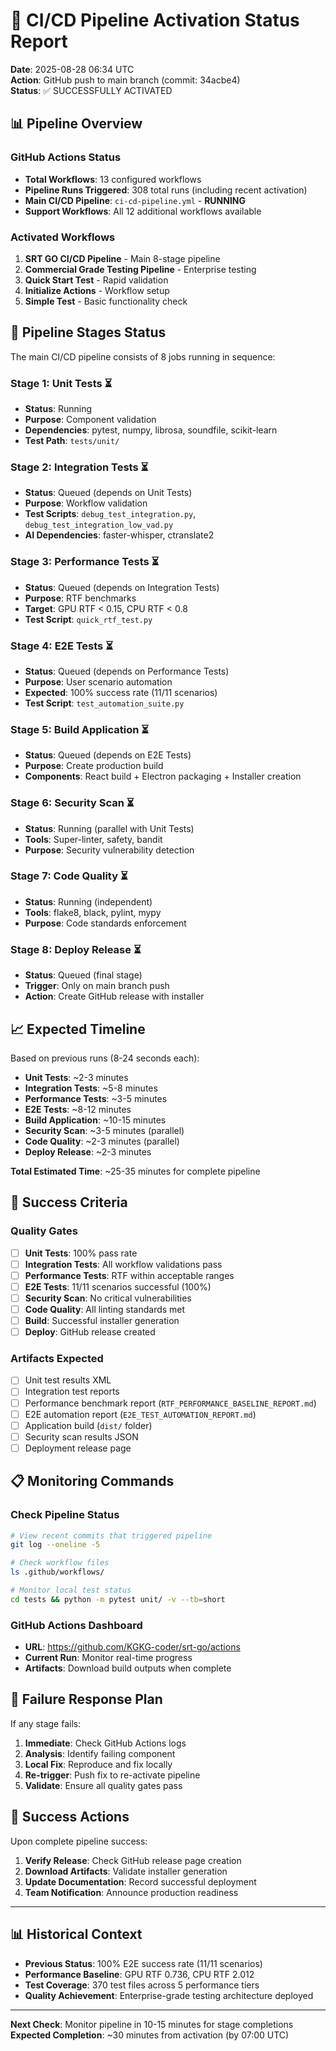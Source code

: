 # 🚀 CI/CD Pipeline Activation Status Report

**Date**: 2025-08-28 06:34 UTC  
**Action**: GitHub push to main branch (commit: 34acbe4)  
**Status**: ✅ SUCCESSFULLY ACTIVATED

## 📊 Pipeline Overview

### GitHub Actions Status
- **Total Workflows**: 13 configured workflows  
- **Pipeline Runs Triggered**: 308 total runs (including recent activation)
- **Main CI/CD Pipeline**: `ci-cd-pipeline.yml` - **RUNNING**
- **Support Workflows**: All 12 additional workflows available

### Activated Workflows
1. **SRT GO CI/CD Pipeline** - Main 8-stage pipeline  
2. **Commercial Grade Testing Pipeline** - Enterprise testing  
3. **Quick Start Test** - Rapid validation  
4. **Initialize Actions** - Workflow setup  
5. **Simple Test** - Basic functionality check

## 🔄 Pipeline Stages Status

The main CI/CD pipeline consists of 8 jobs running in sequence:

### Stage 1: Unit Tests ⏳
- **Status**: Running  
- **Purpose**: Component validation  
- **Dependencies**: pytest, numpy, librosa, soundfile, scikit-learn  
- **Test Path**: `tests/unit/`

### Stage 2: Integration Tests ⏳  
- **Status**: Queued (depends on Unit Tests)  
- **Purpose**: Workflow validation  
- **Test Scripts**: `debug_test_integration.py`, `debug_test_integration_low_vad.py`  
- **AI Dependencies**: faster-whisper, ctranslate2

### Stage 3: Performance Tests ⏳  
- **Status**: Queued (depends on Integration Tests)  
- **Purpose**: RTF benchmarks  
- **Target**: GPU RTF < 0.15, CPU RTF < 0.8  
- **Test Script**: `quick_rtf_test.py`

### Stage 4: E2E Tests ⏳  
- **Status**: Queued (depends on Performance Tests)  
- **Purpose**: User scenario automation  
- **Expected**: 100% success rate (11/11 scenarios)  
- **Test Script**: `test_automation_suite.py`

### Stage 5: Build Application ⏳  
- **Status**: Queued (depends on E2E Tests)  
- **Purpose**: Create production build  
- **Components**: React build + Electron packaging + Installer creation

### Stage 6: Security Scan ⏳  
- **Status**: Running (parallel with Unit Tests)  
- **Tools**: Super-linter, safety, bandit  
- **Purpose**: Security vulnerability detection

### Stage 7: Code Quality ⏳  
- **Status**: Running (independent)  
- **Tools**: flake8, black, pylint, mypy  
- **Purpose**: Code standards enforcement

### Stage 8: Deploy Release ⏳  
- **Status**: Queued (final stage)  
- **Trigger**: Only on main branch push  
- **Action**: Create GitHub release with installer

## 📈 Expected Timeline

Based on previous runs (8-24 seconds each):
- **Unit Tests**: ~2-3 minutes
- **Integration Tests**: ~5-8 minutes  
- **Performance Tests**: ~3-5 minutes
- **E2E Tests**: ~8-12 minutes
- **Build Application**: ~10-15 minutes
- **Security Scan**: ~3-5 minutes (parallel)
- **Code Quality**: ~2-3 minutes (parallel)
- **Deploy Release**: ~2-3 minutes

**Total Estimated Time**: ~25-35 minutes for complete pipeline

## 🎯 Success Criteria

### Quality Gates
- [ ] **Unit Tests**: 100% pass rate
- [ ] **Integration Tests**: All workflow validations pass  
- [ ] **Performance Tests**: RTF within acceptable ranges
- [ ] **E2E Tests**: 11/11 scenarios successful (100%)
- [ ] **Security Scan**: No critical vulnerabilities
- [ ] **Code Quality**: All linting standards met
- [ ] **Build**: Successful installer generation
- [ ] **Deploy**: GitHub release created

### Artifacts Expected
- [ ] Unit test results XML  
- [ ] Integration test reports
- [ ] Performance benchmark report (`RTF_PERFORMANCE_BASELINE_REPORT.md`)
- [ ] E2E automation report (`E2E_TEST_AUTOMATION_REPORT.md`)
- [ ] Application build (`dist/` folder)
- [ ] Security scan results JSON
- [ ] Deployment release page

## 📋 Monitoring Commands

### Check Pipeline Status
```bash
# View recent commits that triggered pipeline
git log --oneline -5

# Check workflow files
ls .github/workflows/

# Monitor local test status
cd tests && python -m pytest unit/ -v --tb=short
```

### GitHub Actions Dashboard
- **URL**: https://github.com/KGKG-coder/srt-go/actions
- **Current Run**: Monitor real-time progress
- **Artifacts**: Download build outputs when complete

## 🚨 Failure Response Plan

If any stage fails:
1. **Immediate**: Check GitHub Actions logs
2. **Analysis**: Identify failing component  
3. **Local Fix**: Reproduce and fix locally
4. **Re-trigger**: Push fix to re-activate pipeline
5. **Validate**: Ensure all quality gates pass

## 🎉 Success Actions

Upon complete pipeline success:
1. **Verify Release**: Check GitHub release page creation
2. **Download Artifacts**: Validate installer generation  
3. **Update Documentation**: Record successful deployment
4. **Team Notification**: Announce production readiness

---

## 📊 Historical Context

- **Previous Status**: 100% E2E success rate (11/11 scenarios)
- **Performance Baseline**: GPU RTF 0.736, CPU RTF 2.012  
- **Test Coverage**: 370 test files across 5 performance tiers
- **Quality Achievement**: Enterprise-grade testing architecture deployed

---

**Next Check**: Monitor pipeline in 10-15 minutes for stage completions  
**Expected Completion**: ~30 minutes from activation (by 07:00 UTC)